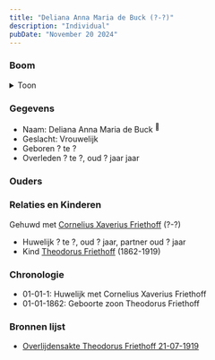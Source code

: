 ```yaml
---
title: "Deliana Anna Maria de Buck (?-?)"
description: "Individual"
pubDate: "November 20 2024"
---
```


### Boom
<details><summary>Toon</summary>

![test](https://www.plantuml.com/plantuml/svg/hP9BQm8n483l-HM37deIza5h5L6xreMM5agnq9jaDwCRDfl895jPnF_Ug8jwwC53Bs6OoSptvJ6rZfEhAyLiAVM64wyWutcv9bDhCJFA43ZYsleIQiSAAH1oIRd2KupLnZLGOPKXsLFAEYGqhjaWkvgQAsujx1W098O4qgAGUQdHsj6eubAFnn2pFMDty754MSPEBPrdL99h3a_QB--S90TFIUgyx02ty184KHZ3UKetJURnFFQetKgY4diO3JEUDSlCEATmE8O9JAvgjgoLMd8jbZaPQpFZdTfD-xF3p93s6hM5R_w3T0XIakWAirfTB2A0xZnExzFaV-WjV3JSeX1Ihm-58oqDWg0VGbV9TU4QLCfiFV7Si2ZG24D_IGRz_YsIuUD3T8jd5CBhrnk4Wt00dxuPIV3AYxIFqkkrggozdqkYFKAlbM9iYbhuZ_WB)
</details>

### Gegevens
- Naam: Deliana Anna Maria de Buck <sup><a href="../s00360/" style="text-decoration:none" title="Overlijdensakte Theodorus Friethoff 21-07-1919">:link:</a></sup>
- Geslacht: Vrouwelijk
- Geboren ? te ? 
- Overleden ? te ?, oud ? jaar jaar 

### Ouders

### Relaties en Kinderen

Gehuwd met [Cornelius Xaverius Friethoff](../i00212/) (?-?) 
- Huwelijk ? te ?, oud ? jaar, partner oud ? jaar 
- Kind [Theodorus Friethoff](../i00077/) (1862-1919)

### Chronologie
- 01-01-1: Huwelijk met Cornelius Xaverius Friethoff
- 01-01-1862: Geboorte zoon Theodorus Friethoff

### Bronnen lijst
- [Overlijdensakte Theodorus Friethoff 21-07-1919](../s00360/)